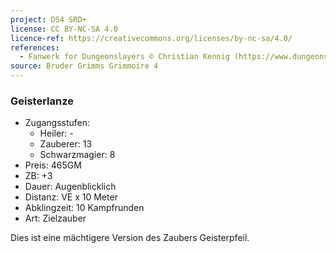 ```yaml
---
project: DS4 SRD+
license: CC BY-NC-SA 4.0
licence-ref: https://creativecommons.org/licenses/by-nc-sa/4.0/
references: 
  - Fanwerk for Dungeonslayers © Christian Kennig (https://www.dungeonslayers.net/)
source: Bruder Grimms Grimmoire 4
---
```


### Geisterlanze

- Zugangsstufen:
  - Heiler: -
  - Zauberer: 13
  - Schwarzmagier: 8
- Preis: 465GM
- ZB: +3
- Dauer: Augenblicklich
- Distanz: VE x 10 Meter
- Abklingzeit: 10 Kampfrunden
- Art: Zielzauber

Dies ist eine mächtigere Version des Zaubers Geisterpfeil.

